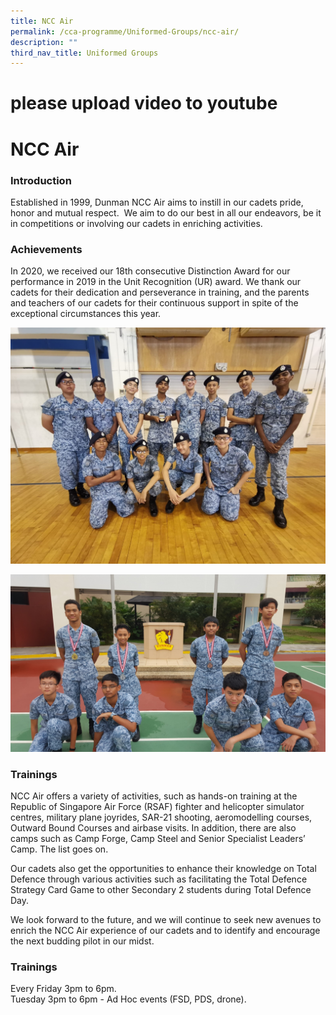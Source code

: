 ```yaml
---
title: NCC Air
permalink: /cca-programme/Uniformed-Groups/ncc-air/
description: ""
third_nav_title: Uniformed Groups
---
```

# please upload video to youtube
# NCC Air

### Introduction
 
Established in 1999, Dunman NCC Air aims to instill in our cadets pride, honor and mutual respect.  We aim to do our best in all our endeavors, be it in competitions or involving our cadets in enriching activities.  

### Achievements

In 2020, we received our 18th consecutive Distinction Award for our performance in 2019 in the Unit Recognition (UR) award. We thank our cadets for their dedication and perseverance in training, and the parents and teachers of our cadets for their continuous support in spite of the exceptional circumstances this year.

![](/images/Student%20Development%20Programme/CCA%20Programme/Uniformed%20Groups/NCC%20Air/Photo%201.jpg)

![](/images/Student%20Development%20Programme/CCA%20Programme/Uniformed%20Groups/NCC%20Air/Photo%202.jpg)

### Trainings

NCC Air offers a variety of activities, such as hands-on training at the Republic of Singapore Air Force (RSAF) fighter and helicopter simulator centres, military plane joyrides, SAR-21 shooting, aeromodelling courses, Outward Bound Courses and airbase visits. In addition, there are also camps such as Camp Forge, Camp Steel and Senior Specialist Leaders’ Camp. The list goes on. 

Our cadets also get the opportunities to enhance their knowledge on Total Defence through various activities such as facilitating the Total Defence Strategy Card Game to other Secondary 2 students during Total Defence Day.


We look forward to the future, and we will continue to seek new avenues to enrich the NCC Air experience of our cadets and to identify and encourage the next budding pilot in our midst.

### Trainings

Every Friday 3pm to 6pm.   
Tuesday 3pm to 6pm - Ad Hoc events (FSD, PDS, drone).